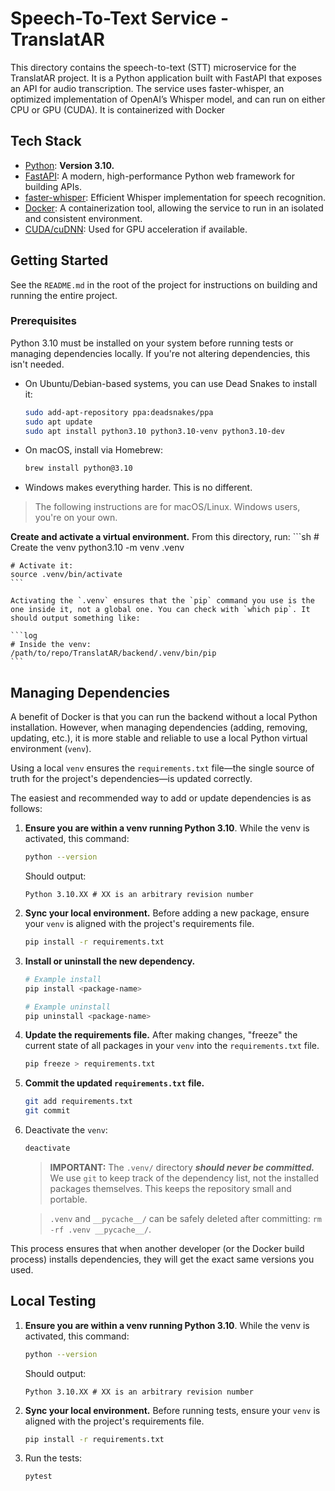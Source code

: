 # Speech-To-Text Service - TranslatAR

This directory contains the speech-to-text (STT) microservice for the TranslatAR project. It is a Python application built with FastAPI that exposes an API for audio transcription. The service uses faster-whisper, an optimized implementation of OpenAI’s Whisper model, and can run on either CPU or GPU (CUDA). It is containerized with Docker

## Tech Stack

- [Python](https://www.python.org/): **Version 3.10.**
- [FastAPI](https://fastapi.tiangolo.com/): A modern, high-performance Python web framework for building APIs.
- [faster-whisper](https://github.com/SYSTRAN/faster-whisper): Efficient Whisper implementation for speech recognition.
- [Docker](https://www.docker.com): A containerization tool, allowing the service to run in an isolated and consistent environment.
- [CUDA/cuDNN](https://developer.nvidia.com/cuda-zone): Used for GPU acceleration if available.

## Getting Started

See the `README.md` in the root of the project for instructions on building and running the entire project.

### Prerequisites

Python 3.10 must be installed on your system before running tests or managing dependencies locally. If you're not altering dependencies, this isn't needed.

* On Ubuntu/Debian-based systems, you can use Dead Snakes to install it:
    ```sh
    sudo add-apt-repository ppa:deadsnakes/ppa
    sudo apt update
    sudo apt install python3.10 python3.10-venv python3.10-dev
    ```
* On macOS, install via Homebrew:
    ```sh
    brew install python@3.10
    ```
* Windows makes everything harder. This is no different.

> The following instructions are for macOS/Linux. Windows users, you're on your own.

**Create and activate a virtual environment.** From this directory, run:
    ```sh
    # Create the venv
    python3.10 -m venv .venv

    # Activate it:
    source .venv/bin/activate
    ```
    
    Activating the `.venv` ensures that the `pip` command you use is the one inside it, not a global one. You can check with `which pip`. It should output something like:

    ```log
    # Inside the venv:
    /path/to/repo/TranslatAR/backend/.venv/bin/pip
    ```

## Managing Dependencies

A benefit of Docker is that you can run the backend without a local Python installation. However, when managing dependencies (adding, removing, updating, etc.), it is more stable and reliable to use a local Python virtual environment (`venv`).

Using a local `venv` ensures the `requirements.txt` file—the single source of truth for the project's dependencies—is updated correctly.

The easiest and recommended way to add or update dependencies is as follows:

1.  **Ensure you are within a venv running Python 3.10**. While the venv is activated, this command:

    ```bash
    python --version
    ```

    Should output:

    ```log
    Python 3.10.XX # XX is an arbitrary revision number
    ``` 

2.  **Sync your local environment.** Before adding a new package, ensure your `venv` is aligned with the project's requirements file.
    ```bash
    pip install -r requirements.txt
    ```

3.  **Install or uninstall the new dependency.**
    ```bash
    # Example install
    pip install <package-name>

    # Example uninstall
    pip uninstall <package-name>
    ```

4.  **Update the requirements file.** After making changes, "freeze" the current state of all packages in your `venv` into the `requirements.txt` file.
    ```bash
    pip freeze > requirements.txt
    ```

5.  **Commit the updated `requirements.txt` file.**
    ```bash
    git add requirements.txt
    git commit
    ```
6. Deactivate the `venv`:
    ```bash
    deactivate
    ```

    > **IMPORTANT:** The `.venv/` directory ***should never be committed.*** We use `git` to keep track of the dependency list, not the installed packages themselves. This keeps the repository small and portable.

    > `.venv` and `__pycache__/` can be safely deleted after committing: `rm -rf .venv __pycache__/`.

This process ensures that when another developer (or the Docker build process) installs dependencies, they will get the exact same versions you used.

## Local Testing

1.  **Ensure you are within a venv running Python 3.10**. While the venv is activated, this command:

    ```bash
    python --version
    ```

    Should output:

    ```log
    Python 3.10.XX # XX is an arbitrary revision number
    ``` 

2.  **Sync your local environment.** Before running tests, ensure your `venv` is aligned with the project's requirements file.
    ```bash
    pip install -r requirements.txt
    ```

3. Run the tests:

    ```bash
    pytest
    ```
